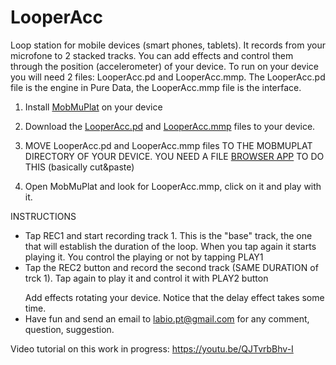 # LooperAcc

Loop station for mobile devices (smart phones, tablets). It records from your microfone to 2 stacked tracks. 
You can add effects and control them through the position (accelerometer) of your device. 
To run on your device you will need 2 files: LooperAcc.pd and LooperAcc.mmp. 
The LooperAcc.pd file is the engine in Pure Data, the LooperAcc.mmp file is the interface.

1) Install <a href="https://danieliglesia.com/mobmuplat/">MobMuPlat</a> on your device</p>
2) Download the <a href="https://github.com/LabIO/LooperAcc/blob/master/LooperAcc.pd">LooperAcc.pd</a> and <a href="https://github.com/LabIO/LooperAcc/blob/master/LooperAcc.mmp">LooperAcc.mmp</a> files to your device.</p>
3) MOVE LooperAcc.pd and LooperAcc.mmp files TO THE MOBMUPLAT DIRECTORY OF YOUR DEVICE.
   YOU NEED A FILE <a href="https://play.google.com/store/apps/details?id=com.ape.apps.filebrowser&hl=it&pli=1">BROWSER APP</a> TO DO
   THIS (basically cut&paste)</p>
4) Open MobMuPlat and look for LooperAcc.mmp, click on it and play with it.</p>
</p>

INSTRUCTIONS
- Tap REC1 and start recording track 1. This is the "base" track, the one that will establish the duration of the loop.
When you tap again it starts playing it. You control the playing or not by tapping PLAY1
- Tap the REC2 button and record the second track (SAME DURATION of trck 1). Tap again to play it and control it with PLAY2 button</p>
Add effects rotating your device. Notice that the delay effect takes some time.
- Have fun and send an email to labio.pt@gmail.com for any comment, question, suggestion.

Video tutorial on this work in progress:
https://youtu.be/QJTvrbBhv-I



